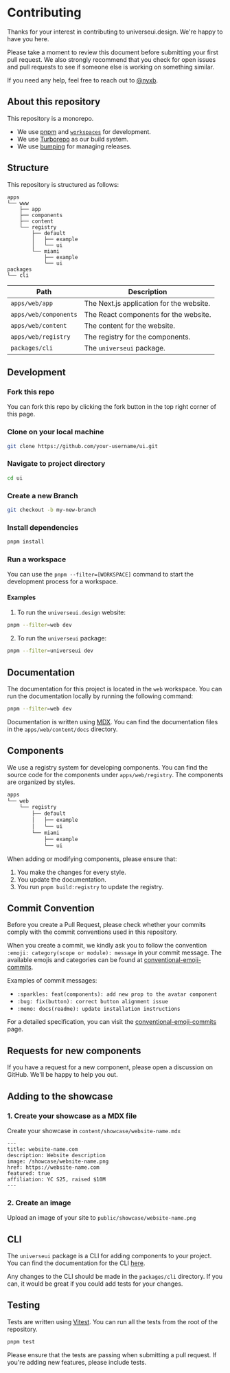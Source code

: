 # Contributing

Thanks for your interest in contributing to universeui.design. We're happy to have you here.

Please take a moment to review this document before submitting your first pull request. We also strongly recommend that you check for open issues and pull requests to see if someone else is working on something similar.

If you need any help, feel free to reach out to [@nyxb](https://twitter.com/nyxb0).

## About this repository

This repository is a monorepo.

-  We use [pnpm](https://pnpm.io) and [`workspaces`](https://pnpm.io/workspaces) for development.
-  We use [Turborepo](https://turbo.build/repo) as our build system.
-  We use [bumping](https://github.com/nyxb/bumping) for managing releases.

## Structure

This repository is structured as follows:

```
apps
└── www
    ├── app
    ├── components
    ├── content
    └── registry
        ├── default
        │   ├── example
        │   └── ui
        └── miami
            ├── example
            └── ui
packages
└── cli
```

| Path                  | Description                              |
| --------------------- | ---------------------------------------- |
| `apps/web/app`        | The Next.js application for the website. |
| `apps/web/components` | The React components for the website.    |
| `apps/web/content`    | The content for the website.             |
| `apps/web/registry`   | The registry for the components.         |
| `packages/cli`        | The `universeui` package.                    |

## Development

### Fork this repo

You can fork this repo by clicking the fork button in the top right corner of this page.

### Clone on your local machine

```bash
git clone https://github.com/your-username/ui.git
```

### Navigate to project directory

```bash
cd ui
```

### Create a new Branch

```bash
git checkout -b my-new-branch
```

### Install dependencies

```bash
pnpm install
```

### Run a workspace

You can use the `pnpm --filter=[WORKSPACE]` command to start the development process for a workspace.

#### Examples

1. To run the `universeui.design` website:

```bash
pnpm --filter=web dev
```

2. To run the `universeui` package:

```bash
pnpm --filter=universeui dev
```

## Documentation

The documentation for this project is located in the `web` workspace. You can run the documentation locally by running the following command:

```bash
pnpm --filter=web dev
```

Documentation is written using [MDX](https://mdxjs.com). You can find the documentation files in the `apps/web/content/docs` directory.

## Components

We use a registry system for developing components. You can find the source code for the components under `apps/web/registry`. The components are organized by styles.

```bash
apps
└── web
    └── registry
        ├── default
        │   ├── example
        │   └── ui
        └── miami
            ├── example
            └── ui
```

When adding or modifying components, please ensure that:

1. You make the changes for every style.
2. You update the documentation.
3. You run `pnpm build:registry` to update the registry.

## Commit Convention

Before you create a Pull Request, please check whether your commits comply with the commit conventions used in this repository.

When you create a commit, we kindly ask you to follow the convention `:emoji: category(scope or module): message` in your commit message. The available emojis and categories can be found at [conventional-emoji-commits](https://conventional-emoji-commits.site).

Examples of commit messages:

-  `:sparkles: feat(components): add new prop to the avatar component`
-  `:bug: fix(button): correct button alignment issue`
-  `:memo: docs(readme): update installation instructions`

For a detailed specification, you can visit the [conventional-emoji-commits](https://conventional-emoji-commits.site) page.

## Requests for new components

If you have a request for a new component, please open a discussion on GitHub. We'll be happy to help you out.

## Adding to the showcase

### 1. Create your showcase as a MDX file

Create your showcase in `content/showcase/website-name.mdx`

```mdx
---
title: website-name.com
description: Website description
image: /showcase/website-name.png
href: https://website-name.com
featured: true
affiliation: YC S25, raised $10M
---
```

### 2. Create an image

Upload an image of your site to `public/showcase/website-name.png`

## CLI

The `universeui` package is a CLI for adding components to your project. You can find the documentation for the CLI [here](https://universeui.design/docs/cli).

Any changes to the CLI should be made in the `packages/cli` directory. If you can, it would be great if you could add tests for your changes.

## Testing

Tests are written using [Vitest](https://vitest.dev). You can run all the tests from the root of the repository.

```bash
pnpm test
```

Please ensure that the tests are passing when submitting a pull request. If you're adding new features, please include tests.
